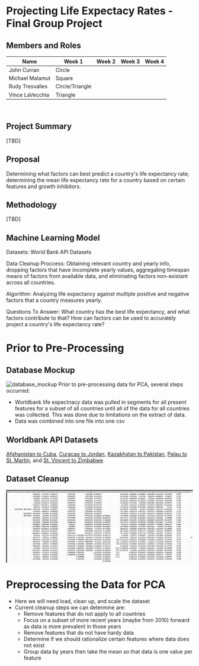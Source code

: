 # Projecting Life Expectacy Rates - Final Group Project
## Members and Roles
| Name | Week 1 | Week 2 | Week 3 | Week 4 |
| --- |  --- | --- | --- | --- |
| John Curran | Circle ||||
| Michael Malamut | Square |||
| Rudy Tresvalles | Circle/Triangle ||||
| Vince LaVecchia | Triangle ||||
</br>

## Project Summary
[TBD]

## Proposal
Determining what factors can best predict a country's life expectancy rate; determining the mean life expectancy rate for a country based on certain features and growth inhibitors. 

## Methodology
[TBD]

## Machine Learning Model
Datasets: World Bank API Datasets

Data Cleanup Proccess: Obtaining relevant country and yearly info, dropping factors that have incomplete yearly values, aggregating timespan means of factors from available data, and eliminiating factors non-existant across all countries.

Algorithm: Analyzing life expectancy against multiple positive and negative factors that a country measures yearly.

Questions To Answer: What country has the best life expectancy, and what factors contribute to that? How can factors can be used to accurately project a country's life expectancy rate?

# Prior to Pre-Processing
## Database Mockup
![database_mockup](https://user-images.githubusercontent.com/97328622/173137861-e0658876-c653-4316-ba57-99cbcd52f648.png)
Prior to pre-processing data for PCA, several steps occurred:
* Worldbank life expectnacy data was pulled in segments for all present features for a subset of all countries until all of the data for all countries was collected.  This was done due to limitations on the extract of data.
* Data was combined into one file into one csv

## Worldbank API Datasets
[Afghanistan to Cuba](https://data.worldbank.org/?locations=AF-AL-DZ-AS-AD-AO-AG-AR-AM-AW-AU-AT-AZ-BS-BH-BD-BB-BY-BE-BZ-BJ-BM-BT-BO-BA-BW-BR-VG-BN-BG-BF-BI-CV-KH-CA-KY-CF-TD-JG-CL-CN-CO-KM-CG-CD-CR-CI-HR-CU), [Curacao to Jordan](https://data.worldbank.org/?locations=CW-CY-CZ-DK-DJ-DM-DO-EC-EG-SV-GQ-ER-EE-SZ-ET-FO-FJ-FI-FR-PF-GA-GM-GE-DE-GH-GI-GR-GL-GD-GU-GT-GN-GW-GY-HT-HN-HK-HU-IS-IN-ID-IR-IQ-IE-IM-IL-IT-JM-JP-JO), [Kazakhstan to Pakistan](https://data.worldbank.org/?locations=KZ-KR-KP-KE-KW-KI-XK-KG-LA-LB-LR-LI-LU-LV-LS-LY-LT-MO-MW-MY-MG-MV-ML-MR-MU-MT-MH-MX-FM-MD-MC-MN-ME-MA-MM-MZ-NA-NP-NC-NI-NG-NZ-MP-NL-NE-MK-NO-OM-PK), [Palau to St. Martin](https://data.worldbank.org/?locations=PW-PA-PG-PY-PE-PH-PL-PT-PR-QA-RO-RU-RW-WS-SM-ST-SA-SN-RS-SC-SL-SG-SX-SK-SI-SB-SO-ZA-SS-ES-LK-KN-LC-MF), and [St. Vincent to Zimbabwe](https://data.worldbank.org/?locations=VC-SD-SR-SE-CH-SY-TJ-TZ-TH-TL-TG-TO-TT-TN-TM-TC-TV-UG-UA-AE-GB-US-UY-UZ-VU-VE-VN-VI-YE-ZM-ZW)

## Dataset Cleanup
![transposed_dataset](https://github.com/michaelmalamut/Final-Group-Project/blob/main/Resources/singleCountryCSV.png)

# Preprocessing the Data for PCA
* Here we will need load, clean up, and scale the dataset
* Current cleanup steps we can determine are:
    * Remove features that do not apply to all countries
    * Focus on a subset of more recent years (maybe from 2010) forward as data is more prevalent in those years
    * Remove features that do not have hardy data
    * Determine if we should rationalize certain features where data does not exist
    * Group data by years then take the mean so that data is one value per feature
